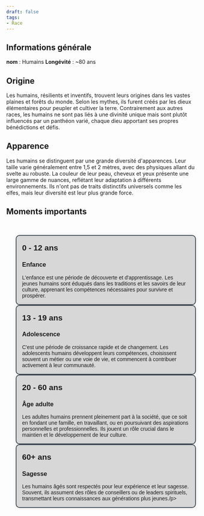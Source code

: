 ```yaml
---
draft: false
tags:
- Race
---
```


## Informations générale

**nom** : Humains
**Longévité** : ~80 ans

## Origine

Les humains, résilients et inventifs, trouvent leurs origines dans les vastes plaines et forêts du monde. Selon les mythes, ils furent créés par les dieux élémentaires pour peupler et cultiver la terre. Contrairement aux autres races, les humains ne sont pas liés à une divinité unique mais sont plutôt influencés par un panthéon varié, chaque dieu apportant ses propres bénédictions et défis.

## Apparence

Les humains se distinguent par une grande diversité d'apparences. Leur taille varie généralement entre 1,5 et 2 mètres, avec des physiques allant du svelte au robuste. La couleur de leur peau, cheveux et yeux présente une large gamme de nuances, reflétant leur adaptation à différents environnements. Ils n'ont pas de traits distinctifs universels comme les elfes, mais leur diversité est leur plus grande force.

## Moments importants

<!DOCTYPE html>
<html lang="en">
<head>
<meta charset="UTF-8">
<meta name="viewport" content="width=device-width, initial-scale=1.0">
<title>Timeline</title>
<style>
    .timeline {
        max-width: 800px;
        margin: 50px auto;
        font-family: Arial, sans-serif;
    }
    
    .event {
        margin-bottom: 50px;
        position: relative;
    }
    
    .event::before {
        content: '';
        position: absolute;
        top: 0;
        left: -15px;
        height: 100%;
        width: 5px;
        background-color: #3d4852;
    }
    
    .event-content {
        padding: 15px;
        border-radius: 10px;
        background-color: rgba(0, 0, 0, 0.15); /* Couleur de fond légèrement assombrie */
        box-shadow: 0px 0px 10px rgba(0, 0, 0, 0.1); /* Ombre légère */
        margin-left: 25px;
        border: 2px solid #3d4852;
    }
    
    .event h2 {
        margin-bottom: 5px;
        margin-top: 5px;
    }
    
    .content {
        margin: 0;
    }
    .author{
        margin-top: 10px;
        margin-bottom: 0px;
        font-style: italic;
        text-align: end;
    }
    .author::before{
        content: 'auteur.e.s : ';
    }
</style>
</head>
<body>

<div class="timeline">
    <div class="event">
        <div class="event-content">
            <h2>0 - 12 ans</h2>
            <h3>Enfance</h3>
            <p class="content">L'enfance est une période de découverte et d'apprentissage. Les jeunes humains sont éduqués dans les traditions et les savoirs de leur culture, apprenant les compétences nécessaires pour survivre et prospérer.</p>
        </div>
    </div>
    <div class="event">
        <div class="event-content">
            <h2>13 - 19 ans</h2>
            <h3>Adolescence</h3>
            <p class="content">C'est une période de croissance rapide et de changement. Les adolescents humains développent leurs compétences, choisissent souvent un métier ou une voie de vie, et commencent à contribuer activement à leur communauté.</p>
        </div>
    </div>
    <div class="event">
        <div class="event-content">
            <h2>20 - 60 ans</h2>
            <h3>Âge adulte</h3>
            <p class="content">Les adultes humains prennent pleinement part à la société, que ce soit en fondant une famille, en travaillant, ou en poursuivant des aspirations personnelles et professionnelles. Ils jouent un rôle crucial dans le maintien et le développement de leur culture.</p>
        </div>
    </div>
    <div class="event">
        <div class="event-content">
            <h2>60+ ans</h2>
            <h3>Sagesse</h3>
            <p class="content">Les humains âgés sont respectés pour leur expérience et leur sagesse. Souvent, ils assument des rôles de conseillers ou de leaders spirituels, transmettant leurs connaissances aux générations plus jeunes./p>
        </div>
    </div>
</div>
